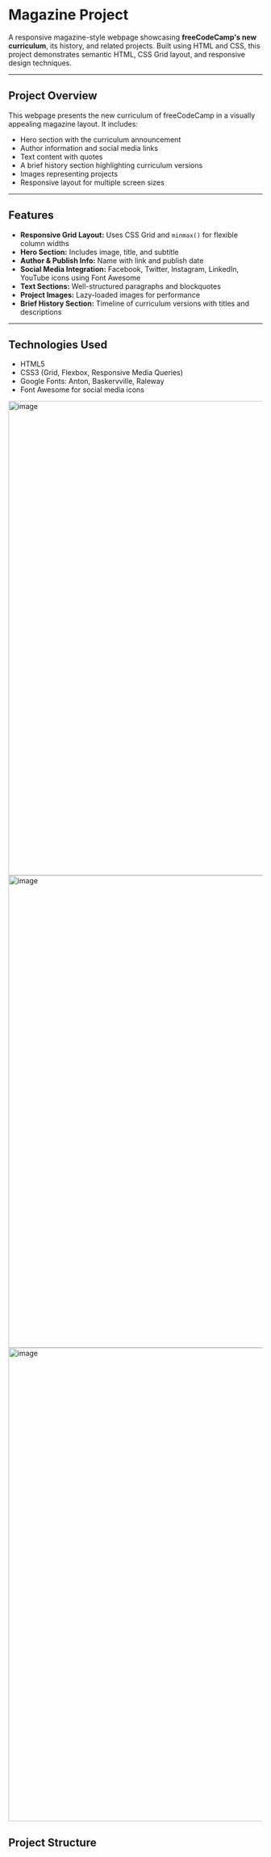 # Magazine Project

A responsive magazine-style webpage showcasing **freeCodeCamp's new curriculum**, its history, and related projects. Built using HTML and CSS, this project demonstrates semantic HTML, CSS Grid layout, and responsive design techniques.

---

## Project Overview

This webpage presents the new curriculum of freeCodeCamp in a visually appealing magazine layout. It includes:

- Hero section with the curriculum announcement  
- Author information and social media links  
- Text content with quotes  
- A brief history section highlighting curriculum versions  
- Images representing projects  
- Responsive layout for multiple screen sizes  

---

## Features

- **Responsive Grid Layout:** Uses CSS Grid and `minmax()` for flexible column widths  
- **Hero Section:** Includes image, title, and subtitle  
- **Author & Publish Info:** Name with link and publish date  
- **Social Media Integration:** Facebook, Twitter, Instagram, LinkedIn, YouTube icons using Font Awesome  
- **Text Sections:** Well-structured paragraphs and blockquotes  
- **Project Images:** Lazy-loaded images for performance  
- **Brief History Section:** Timeline of curriculum versions with titles and descriptions  

---

## Technologies Used

- HTML5  
- CSS3 (Grid, Flexbox, Responsive Media Queries)  
- Google Fonts: Anton, Baskervville, Raleway  
- Font Awesome for social media icons  

<img width="1893" height="941" alt="image" src="https://github.com/user-attachments/assets/abdc74b2-ca8d-4663-b5bd-409ced662cf5" />
<img width="1888" height="937" alt="image" src="https://github.com/user-attachments/assets/134e3ff7-84c1-41d9-8622-7d5f975231d0" />
<img width="1890" height="939" alt="image" src="https://github.com/user-attachments/assets/c3f20cf2-6456-4e55-93e1-86b602c75bc3" />




## Project Structure

